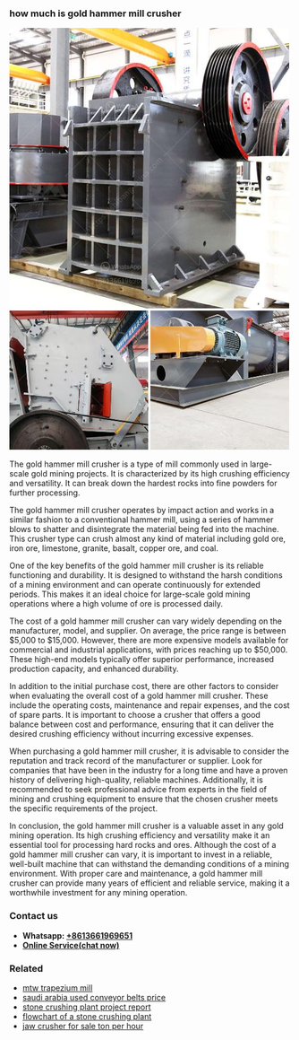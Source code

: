 <h3>how much is gold hammer mill crusher</h3><img src='1704951846.jpg' alt=''><p>The gold hammer mill crusher is a type of mill commonly used in large-scale gold mining projects. It is characterized by its high crushing efficiency and versatility. It can break down the hardest rocks into fine powders for further processing.</p><p>The gold hammer mill crusher operates by impact action and works in a similar fashion to a conventional hammer mill, using a series of hammer blows to shatter and disintegrate the material being fed into the machine. This crusher type can crush almost any kind of material including gold ore, iron ore, limestone, granite, basalt, copper ore, and coal.</p><p>One of the key benefits of the gold hammer mill crusher is its reliable functioning and durability. It is designed to withstand the harsh conditions of a mining environment and can operate continuously for extended periods. This makes it an ideal choice for large-scale gold mining operations where a high volume of ore is processed daily.</p><p>The cost of a gold hammer mill crusher can vary widely depending on the manufacturer, model, and supplier. On average, the price range is between $5,000 to $15,000. However, there are more expensive models available for commercial and industrial applications, with prices reaching up to $50,000. These high-end models typically offer superior performance, increased production capacity, and enhanced durability.</p><p>In addition to the initial purchase cost, there are other factors to consider when evaluating the overall cost of a gold hammer mill crusher. These include the operating costs, maintenance and repair expenses, and the cost of spare parts. It is important to choose a crusher that offers a good balance between cost and performance, ensuring that it can deliver the desired crushing efficiency without incurring excessive expenses.</p><p>When purchasing a gold hammer mill crusher, it is advisable to consider the reputation and track record of the manufacturer or supplier. Look for companies that have been in the industry for a long time and have a proven history of delivering high-quality, reliable machines. Additionally, it is recommended to seek professional advice from experts in the field of mining and crushing equipment to ensure that the chosen crusher meets the specific requirements of the project.</p><p>In conclusion, the gold hammer mill crusher is a valuable asset in any gold mining operation. Its high crushing efficiency and versatility make it an essential tool for processing hard rocks and ores. Although the cost of a gold hammer mill crusher can vary, it is important to invest in a reliable, well-built machine that can withstand the demanding conditions of a mining environment. With proper care and maintenance, a gold hammer mill crusher can provide many years of efficient and reliable service, making it a worthwhile investment for any mining operation.</p><h3>Contact us</h3><ul><li><strong>Whatsapp:&nbsp;<a href="https://wa.me/8613661969651">+8613661969651</a></strong></li><li><a href="https://swt.shibang-china.com/?git&amp;zhl&amp;how much is gold hammer mill crusher"><strong>Online Service(chat now)</strong></a></li></ul><h3>Related</h3><ul><li><a href='mtw trapezium mill.md'>mtw trapezium mill</a></li><li><a href='saudi arabia used conveyor belts price.md'>saudi arabia used conveyor belts price</a></li><li><a href='stone crushing plant project report.md'>stone crushing plant project report</a></li><li><a href='flowchart of a stone crushing plant.md'>flowchart of a stone crushing plant</a></li><li><a href='jaw crusher for sale ton per hour.md'>jaw crusher for sale ton per hour</a></li></ul>
